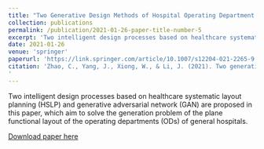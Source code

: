 ```yaml
---
title: "Two Generative Design Methods of Hospital Operating Department Layouts Based on Healthcare Systematic Layout Planning and Generative Adversarial Network"
collection: publications
permalink: /publication/2021-01-26-paper-title-number-5
excerpt: 'Two intelligent design processes based on healthcare systematic layout planning (HSLP) and generative adversarial network (GAN) are proposed in this paper, which aim to solve the generation problem of the plane functional layout of the operating departments (ODs) of general hospitals. '
date: 2021-01-26
venue: 'springer'
paperurl: 'https://link.springer.com/article/10.1007/s12204-021-2265-9'
citation: 'Zhao, C., Yang, J., Xiong, W., & Li, J. (2021). Two generative design methods of hospital operating department layouts based on healthcare systematic layout planning and generative adversarial network. Journal of Shanghai Jiaotong University (Science), 26, 103-115.
'
---
```

Two intelligent design processes based on healthcare systematic layout planning (HSLP) and generative adversarial network (GAN) are proposed in this paper, which aim to solve the generation problem of the plane functional layout of the operating departments (ODs) of general hospitals. 

[Download paper here](https://link.springer.com/article/10.1007/s12204-021-2265-9)